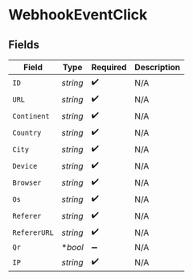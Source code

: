 # WebhookEventClick


## Fields

| Field              | Type               | Required           | Description        |
| ------------------ | ------------------ | ------------------ | ------------------ |
| `ID`               | *string*           | :heavy_check_mark: | N/A                |
| `URL`              | *string*           | :heavy_check_mark: | N/A                |
| `Continent`        | *string*           | :heavy_check_mark: | N/A                |
| `Country`          | *string*           | :heavy_check_mark: | N/A                |
| `City`             | *string*           | :heavy_check_mark: | N/A                |
| `Device`           | *string*           | :heavy_check_mark: | N/A                |
| `Browser`          | *string*           | :heavy_check_mark: | N/A                |
| `Os`               | *string*           | :heavy_check_mark: | N/A                |
| `Referer`          | *string*           | :heavy_check_mark: | N/A                |
| `RefererURL`       | *string*           | :heavy_check_mark: | N/A                |
| `Qr`               | **bool*            | :heavy_minus_sign: | N/A                |
| `IP`               | *string*           | :heavy_check_mark: | N/A                |